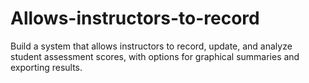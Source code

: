 # Allows-instructors-to-record
Build a system that allows instructors to record, update, and analyze student assessment scores, with options for graphical summaries and exporting results.
